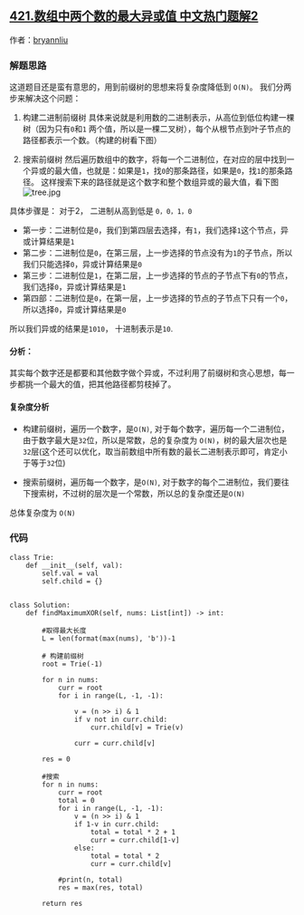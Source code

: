 ## [421.数组中两个数的最大异或值 中文热门题解2](https://leetcode.cn/problems/maximum-xor-of-two-numbers-in-an-array/solutions/100000/python3-qiao-miao-li-yong-qian-zhui-shu-0alcy)

作者：[bryannliu](https://leetcode.cn/u/bryannliu)
### 解题思路
这道题目还是蛮有意思的，用到前缀树的思想来将复杂度降低到 `O(N)`。
我们分两步来解决这个问题：
1. 构建二进制前缀树
具体来说就是利用数的二进制表示，从高位到低位构建一棵树（因为只有`0`和`1` 两个值，所以是一棵二叉树），每个从根节点到叶子节点的路径都表示一个数。（构建的树看下图）

1. 搜索前缀树
然后遍历数组中的数字，将每一个二进制位，在对应的层中找到一个异或的最大值，也就是：如果是`1`，找`0`的那条路径，如果是`0`，找`1`的那条路径。
这样搜索下来的路径就是这个数字和整个数组异或的最大值，看下图
![tree.jpg](https://pic.leetcode-cn.com/1621125569-USzfNp-tree.jpg)

具体步骤是：
对于2， 二进制从高到低是 `0，0，1，0`
* 第一步：二进制位是`0`，我们到第四层去选择，有`1`，我们选择`1`这个节点，异或计算结果是`1`
* 第二步：二进制位是`0`，在第三层，上一步选择的节点没有为`1`的子节点，所以我们只能选择`0`，异或计算结果是`0`
* 第三步：二进制位是`1`，在第二层，上一步选择的节点的子节点下有`0`的节点，我们选择`0`，异或计算结果是`1`
* 第四部：二进制位是`0`，在第一层，上一步选择的节点的子节点下只有一个`0`，所以选择`0`，异或计算结果是`0`

所以我们异或的结果是`1010`， 十进制表示是`10`.

#### 分析：
其实每个数字还是都要和其他数字做个异或，不过利用了前缀树和贪心思想，每一步都挑一个最大的值，把其他路径都剪枝掉了。

#### 复杂度分析
* 构建前缀树，遍历一个数字，是`O(N)`, 对于每个数字，遍历每一个二进制位，由于数字最大是`32`位，所以是常数，总的复杂度为 `O(N)`，树的最大层次也是`32`层(这个还可以优化，取当前数组中所有数的最长二进制表示即可，肯定小于等于`32`位)

* 搜索前缀树，遍历每一个数字，是`O(N)`, 对于数字的每个二进制位，我们要往下搜索树，不过树的层次是一个常数，所以总的复杂度还是`O(N)`

总体复杂度为 `O(N)`

### 代码

```python3
class Trie:
    def __init__(self, val):
        self.val = val
        self.child = {}


class Solution:
    def findMaximumXOR(self, nums: List[int]) -> int:
        
        #取得最大长度
        L = len(format(max(nums), 'b'))-1

        # 构建前缀树
        root = Trie(-1)
       
        for n in nums:
            curr = root
            for i in range(L, -1, -1):

                v = (n >> i) & 1
                if v not in curr.child:
                    curr.child[v] = Trie(v)

                curr = curr.child[v]

        res = 0

        #搜索
        for n in nums:
            curr = root
            total = 0
            for i in range(L, -1, -1):
                v = (n >> i) & 1
                if 1-v in curr.child:
                    total = total * 2 + 1
                    curr = curr.child[1-v]
                else:
                    total = total * 2
                    curr = curr.child[v]
            
            #print(n, total)
            res = max(res, total)

        return res
```